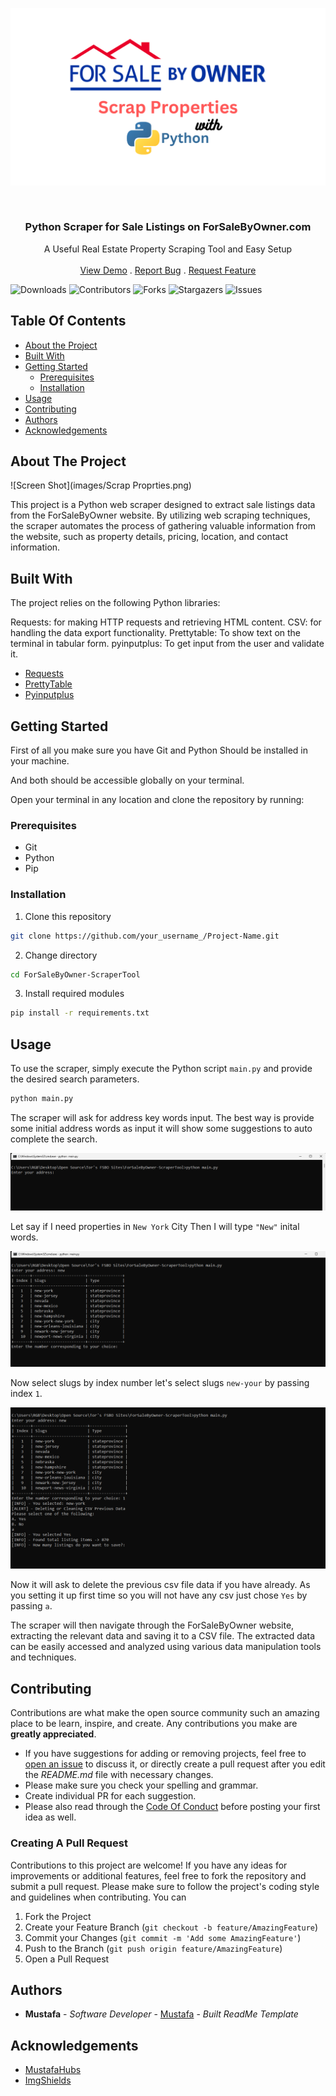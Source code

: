 ![ForSaleByOwner.png](/images/ScrapProprties.png)

<br/>
<p align="center">
  <!-- <a href="https://github.com/mustafahubs/ForSaleByOwner-ScraperTool">
    <img src="images/ScrapProprties.png" alt="Logo" width="640" height="480">
  </a> -->

  <h3 align="center">Python Scraper for Sale Listings on ForSaleByOwner.com</h3>

  <p align="center">
    A Useful Real Estate Property Scraping Tool and Easy Setup
    <br/>
    <br/>
    <a href="https://github.com/mustafahubs/ForSaleByOwner-ScraperTool">View Demo</a>
    .
    <a href="https://github.com/mustafahubs/ForSaleByOwner-ScraperTool/issues">Report Bug</a>
    .
    <a href="https://github.com/mustafahubs/ForSaleByOwner-ScraperTool/issues">Request Feature</a>
  </p>
</p>

![Downloads](https://img.shields.io/github/downloads/mustafahubs/ForSaleByOwner-ScraperTool/total) ![Contributors](https://img.shields.io/github/contributors/mustafahubs/ForSaleByOwner-ScraperTool?color=dark-green) ![Forks](https://img.shields.io/github/forks/mustafahubs/ForSaleByOwner-ScraperTool?style=social) ![Stargazers](https://img.shields.io/github/stars/mustafahubs/ForSaleByOwner-ScraperTool?style=social) ![Issues](https://img.shields.io/github/issues/mustafahubs/ForSaleByOwner-ScraperTool) 

## Table Of Contents

* [About the Project](#about-the-project)
* [Built With](#built-with)
* [Getting Started](#getting-started)
  * [Prerequisites](#prerequisites)
  * [Installation](#installation)
* [Usage](#usage)
* [Contributing](#contributing)
* [Authors](#authors)
* [Acknowledgements](#acknowledgements)

## About The Project

![Screen Shot](images/Scrap Proprties.png)

This project is a Python web scraper designed to extract sale listings data from the ForSaleByOwner website. By utilizing web scraping techniques, the scraper automates the process of gathering valuable information from the website, such as property details, pricing, location, and contact information.

## Built With

The project relies on the following Python libraries:

Requests: for making HTTP requests and retrieving HTML content.
CSV: for handling the data export functionality.
Prettytable: To show text on the terminal in tabular form.
pyinputplus: To get input from the user and validate it.

* [Requests](https://requests.readthedocs.io/en/latest/)
* [PrettyTable](https://pypi.org/project/prettytable/)
* [Pyinputplus](https://pypi.org/project/PyInputPlus/)

## Getting Started

First of all you make sure you have Git and Python Should be installed in your machine.

And both should be accessible globally on your terminal.

Open your terminal in any location and clone the repository by running:

### Prerequisites
* Git
* Python
* Pip

### Installation

1. Clone this repository

```sh
git clone https://github.com/your_username_/Project-Name.git
```

2. Change directory

```sh
cd ForSaleByOwner-ScraperTool
```

3. Install required modules

```sh
pip install -r requirements.txt
```

## Usage

To use the scraper, simply execute the Python script ```main.py``` and provide the desired search parameters.

```sh
python main.py
```
The scraper will ask for address key words input. The best way is provide some initial address words as input it will show some suggestions to auto complete the search.

![After-First-Command](/images/usageImage1.png)

Let say if I need properties in `New York` City Then I will type `"New"` inital words.

![After-First-Command](/images/usageImage2.png)

Now select slugs by index number let's select slugs `new-your` by passing index `1`.

![After-First-Command](/images/usageImage3.png)

Now it will ask to delete the previous csv file data if you have already. As you setting it up first time so you will not have any csv just chose `Yes` by passing `a`.

The scraper will then navigate through the ForSaleByOwner website, extracting the relevant data and saving it to a CSV file. The extracted data can be easily accessed and analyzed using various data manipulation tools and techniques.

## Contributing

Contributions are what make the open source community such an amazing place to be learn, inspire, and create. Any contributions you make are **greatly appreciated**.
* If you have suggestions for adding or removing projects, feel free to [open an issue](https://github.com/mustafahubs/ForSaleByOwner-ScraperTool/issues/new) to discuss it, or directly create a pull request after you edit the *README.md* file with necessary changes.
* Please make sure you check your spelling and grammar.
* Create individual PR for each suggestion.
* Please also read through the [Code Of Conduct](https://github.com/mustafahubs/ForSaleByOwner-ScraperTool/blob/main/CODE_OF_CONDUCT.md) before posting your first idea as well.

### Creating A Pull Request

Contributions to this project are welcome! If you have any ideas for improvements or additional features, feel free to fork the repository and submit a pull request. Please make sure to follow the project's coding style and guidelines when contributing. You can

1. Fork the Project
2. Create your Feature Branch (`git checkout -b feature/AmazingFeature`)
3. Commit your Changes (`git commit -m 'Add some AmazingFeature'`)
4. Push to the Branch (`git push origin feature/AmazingFeature`)
5. Open a Pull Request

## Authors

* **Mustafa** - *Software Developer* - [Mustafa](https://github.com/mustafahubs/) - *Built ReadMe Template*

## Acknowledgements

* [MustafaHubs](https://github.com/Mustafahubs/)
* [ImgShields](https://shields.io/)

